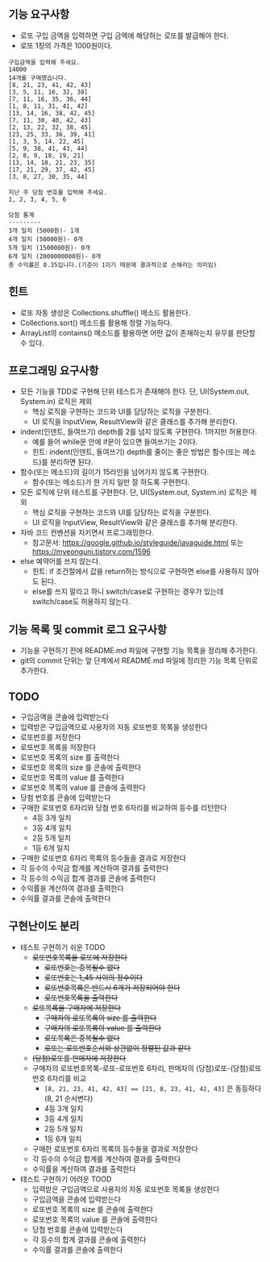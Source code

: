 
## 기능 요구사항
* 로또 구입 금액을 입력하면 구입 금액에 해당하는 로또를 발급해야 한다. 
* 로또 1장의 가격은 1000원이다.
```
구입금액을 입력해 주세요.
14000
14개를 구매했습니다.
[8, 21, 23, 41, 42, 43]
[3, 5, 11, 16, 32, 38]
[7, 11, 16, 35, 36, 44]
[1, 8, 11, 31, 41, 42]
[13, 14, 16, 38, 42, 45]
[7, 11, 30, 40, 42, 43]
[2, 13, 22, 32, 38, 45]
[23, 25, 33, 36, 39, 41]
[1, 3, 5, 14, 22, 45]
[5, 9, 38, 41, 43, 44]
[2, 8, 9, 18, 19, 21]
[13, 14, 18, 21, 23, 35]
[17, 21, 29, 37, 42, 45]
[3, 8, 27, 30, 35, 44]

지난 주 당첨 번호를 입력해 주세요.
1, 2, 3, 4, 5, 6

당첨 통계
---------
3개 일치 (5000원)- 1개
4개 일치 (50000원)- 0개
5개 일치 (1500000원)- 0개
6개 일치 (2000000000원)- 0개
총 수익률은 0.35입니다.(기준이 1이기 때문에 결과적으로 손해라는 의미임)
```
## 힌트
* 로또 자동 생성은 Collections.shuffle() 메소드 활용한다.
* Collections.sort() 메소드를 활용해 정렬 가능하다.
* ArrayList의 contains() 메소드를 활용하면 어떤 값이 존재하는지 유무를 판단할 수 있다.
## 프로그래밍 요구사항
* 모든 기능을 TDD로 구현해 단위 테스트가 존재해야 한다. 단, UI(System.out, System.in) 로직은 제외
  * 핵심 로직을 구현하는 코드와 UI를 담당하는 로직을 구분한다.
  * UI 로직을 InputView, ResultView와 같은 클래스를 추가해 분리한다.
* indent(인덴트, 들여쓰기) depth를 2를 넘지 않도록 구현한다. 1까지만 허용한다.
  * 예를 들어 while문 안에 if문이 있으면 들여쓰기는 2이다.
  * 힌트: indent(인덴트, 들여쓰기) depth를 줄이는 좋은 방법은 함수(또는 메소드)를 분리하면 된다.
* 함수(또는 메소드)의 길이가 15라인을 넘어가지 않도록 구현한다.
  * 함수(또는 메소드)가 한 가지 일만 잘 하도록 구현한다.
* 모든 로직에 단위 테스트를 구현한다. 단, UI(System.out, System.in) 로직은 제외
  * 핵심 로직을 구현하는 코드와 UI를 담당하는 로직을 구분한다.
  * UI 로직을 InputView, ResultView와 같은 클래스를 추가해 분리한다.
* 자바 코드 컨벤션을 지키면서 프로그래밍한다.
  * 참고문서: https://google.github.io/styleguide/javaguide.html 또는 https://myeonguni.tistory.com/1596
* else 예약어를 쓰지 않는다.
  * 힌트: if 조건절에서 값을 return하는 방식으로 구현하면 else를 사용하지 않아도 된다.
  * else를 쓰지 말라고 하니 switch/case로 구현하는 경우가 있는데 switch/case도 허용하지 않는다.
## 기능 목록 및 commit 로그 요구사항
* 기능을 구현하기 전에 README.md 파일에 구현할 기능 목록을 정리해 추가한다.
* git의 commit 단위는 앞 단계에서 README.md 파일에 정리한 기능 목록 단위로 추가한다.

## TODO
* 구입금액을 콘솔에 입력받는다
* 입력받은 구입금액으로 사용자의 자동 로또번호 목록을 생성한다
* 로또번호를 저장한다
* 로또번호 목록을 저장한다
* 로또번호 목록의 size 를 출력한다
* 로또번호 목록의 size 를 콘솔에 출력한다
* 로또번호 목록의 value 를 출력한다
* 로또번호 목록의 value 를 콘솔에 출력한다
* 당첨 번호를 콘솔에 입력받는다
* 구매한 로또번호 6자리와 당첨 번호 6자리를 비교하여 등수를 리턴한다
  * 4등 3개 일치
  * 3등 4개 일치
  * 2등 5개 일치
  * 1등 6개 일치
* 구매한 로또번호 6자리 목록의 등수들을 결과로 저장한다
* 각 등수의 수익금 합계를 계산하여 결과를 출력한다
* 각 등수의 수익금 합계 결과를 콘솔에 출력한다
* 수익률을 계산하여 결과를 출력한다
* 수익률 결과를 콘솔에 출력한다

## 구현난이도 분리
* 테스트 구현하기 쉬운 TODO
  * ~~로또번호목록을 로또에 저장한다~~
    * ~~로또번호는 중복될수 없다~~
    * ~~로또번호는 1_45 사이의 정수이다~~
    * ~~로또번호목록은 반드시 6개가 저장되어야 한다~~
    * ~~로또번호목록을 출력한다~~
  * ~~로또목록을 구매자에 저장한다~~
    * ~~구매자의 로또목록의 size 를 출력한다~~
    * ~~구매자의 로또목록의 value 를 출력한다~~
    * ~~로또목록은 중복될수 없다~~
    * ~~로또는 로또번호순서와 상관없이 정렬된 값과 같다~~
  * ~~(당첨)로또를 판매자에 저장한다~~
  * 구매자의 로또번호목록-로또-로또번호 6자리, 판매자의 (당첨)로또-(당첨)로또번호 6자리를 비교
    * `[8, 21, 23, 41, 42, 43] == [21, 8, 23, 41, 42, 43]` 은 동등하다(8, 21 순서변다)
    * 4등 3개 일치
    * 3등 4개 일치
    * 2등 5개 일치
    * 1등 6개 일치
  * 구매한 로또번호 6자리 목록의 등수들을 결과로 저장한다
  * 각 등수의 수익금 합계를 계산하여 결과를 출력한다
  * 수익률을 계산하여 결과를 출력한다
* 테스트 구현하기 어려운 TOOD
  * 입력받은 구입금액으로 사용자의 자동 로또번호 목록을 생성한다
  * 구입금액을 콘솔에 입력받는다
  * 로또번호 목록의 size 를 콘솔에 출력한다
  * 로또번호 목록의 value 를 콘솔에 출력한다
  * 당첨 번호를 콘솔에 입력받는다
  * 각 등수의 합계 결과를 콘솔에 출력한다
  * 수익률 결과를 콘솔에 출력한다